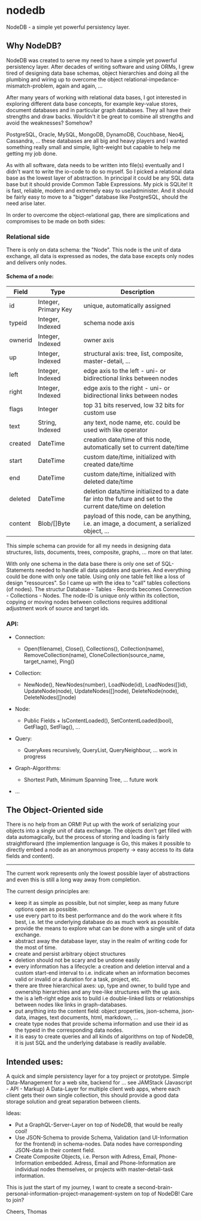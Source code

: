 # nodedb
NodeDB - a simple yet powerful persistency layer.

## Why NodeDB?

NodeDB was created to serve my need to have a simple yet powerful persistency layer. After decades of writing software and using ORMs, I grew tired of designing data base schemas, object hierarchies and doing all the plumbing and wiring up to overcome the object relational-impedance-mismatch-problem, again and again, ...

After many years of working with relational data bases, I got interested in exploring different data base concepts, for example key-value stores, document databases and in particular graph databases. They all have their strengths and draw backs. Wouldn't it be great to combine all strengths and avoid the weaknesses? Somehow?

PostgreSQL, Oracle, MySQL, MongoDB, DynamoDB, Couchbase, Neo4j, Cassandra, ... these databases are all big and heavy players and I wanted something really small and simple, light-weight but capable to help me getting my job done.

As with all software, data needs to be written into file(s) eventually and I didn't want to write the io-code to do so myself. So I picked a relational data base as the lowest layer of abstraction. In principal it could be any SQL data base but it should provide Common Table Expressions. My pick is SQLite! It is fast, reliable, modern and extremely easy to use/administer. And it should be fairly easy to move to a "bigger" database like PostgreSQL, should the need arise later.

In order to overcome the object-relational gap, there are simplications and compromises to be made on both sides:

### Relational side
There is only on data schema: the "Node". This node is the unit of data exchange, all data is expressed as nodes, the data base excepts only nodes and delivers only nodes.

#### Schema of a node:
	
|   Field  | Type                  | Description                                                           |
|--------- |-----------------------|---------------------------------------------------------------------- |
| id       | Integer, Primary Key  | unique, automatically assigned                                        |
| typeid   | Integer, Indexed      | schema node axis                                                      |
| ownerid  | Integer, Indexed      | owner axis                                                            |
| up       | Integer, Indexed      | structural axis: tree, list, composite, master-detail, ...            |
| left     | Integer, Indexed      | edge axis to the left  - uni- or bidirectional links between nodes    |
| right    | Integer, Indexed      | edge axis to the right - uni- or bidirectional links between nodes    |
| flags    | Integer               | top 31 bits reserved, low 32 bits for custom use                      |
| text     | String,  Indexed      | any text, node name, etc. could be used with like operator            |
| created  | DateTime              | creation date/time of this node, automatically set to current date/time |
| start    | DateTime              | custom date/time, initialized with created date/time                  |
| end      | DateTime              | custom date/time, initialized with deleted date/time                  |
| deleted  | DateTime              | deletion data/time initialized to a date far into the future and set to the current date/time on deletion |
| content  | Blob/[]Byte           | payload of this node, can be anything, i.e. an image, a document, a serialized object, ... |

This simple schema can provide for all my needs in designing data structures, lists, documents, trees, composite, graphs, ... more on that later.

With only one schema in the data base there is only one set of SQL-Statements needed to handle all data updates and queries. And everything could be done with only one table. Using only one table felt like a loss of design "ressources". So I came up with the idea to "call" tables collections (of nodes). The structur  Database - Tables - Records becomes Connection - Collections - Nodes. The node-ID is unique only within its collection, copying or moving nodes between collections requires additional adjustment work of source and target ids.

### API:
 
* Connection:
	* Open(filename), Close(), Collections(), Collection(name), RemoveCollection(name), CloneCollection(source_name, target_name), Ping()
* Collection:
	* NewNode(), NewNodes(number), LoadNode(id), LoadNodes([]id), UpdateNode(node), UpdateNodes([]node), DeleteNode(node), DeleteNodes([]node)
* Node:
	* Public Fields + IsContentLoaded(), SetContentLoaded(bool), GetFlag(), SetFlag(), ...
* Query:
	* QueryAxes recursively, QueryList, QueryNeighbour, ... work in progress

* Graph-Algorithms:
	* Shortest Path, Minimum Spanning Tree, ... future work
* ...

## The Object-Oriented side

There is no help from an ORM!
Put up with the work of serializing your objects into a single unit of data exchange.
The objects don't get filled with data automagically, but the process of storing and loading is fairly straightforward
(the implemention language is Go, this makes it possible to directly embed a node as an anonymous property -> easy access to its data fields and content).


--------------

The current work represents only the lowest possible layer of abstractions and even this is still a long way away from completion.

The current design principles are:

- keep it as simple as possible, but not simpler, keep as many future options open as possible.
- use every part to its best performance and do the work where it fits best, i.e. let the underlying database do as much work as possible.
- provide the means to explore what can be done with a single unit of data exchange.
- abstract away the database layer, stay in the realm of writing code for the most of time.
- create and persist arbitrary object structures
- deletion should not be scary and be undone easily
- every information has a lifecycle: a creation and deletion interval and a custom start-end interval to i.e. indicate when an information becomes valid or invalid or a duration for a task, project, etc.
- there are three hierarchical axes: up, type and owner, to build type and ownership hierarchies and any tree-like structures with the up axis.
- the is a left-right edge axis to build i.e double-linked lists or relationships between nodes like links in graph-databases.
- put anything into the content field: object properties, json-schema, json-data, images, text documents, html, markdown, ...
- create type nodes that provide schema information and use their id as the typeid in the corresponding data nodes.
- it is easy to create queries and all kinds of algorithms on top of NodeDB, it is just SQL and the underlying database is readily available.



## Intended uses:

A quick and simple persistency layer for a toy project or prototype.
Simple Data-Management for a web site, backend for ... see JAMStack (Javascript - API - Markup)
A Data-Layer for multiple client web apps, where each client gets their own single collection, this should provide a good data storage solution and great separation between clients.

Ideas:
- Put a GraphQL-Server-Layer on top of NodeDB, that would be really cool!
- Use JSON-Schema to provide Schema, Validation (and UI-Information for the frontend) in schema-nodes. Data nodes have corresponding JSON-data in their content field.
- Create Composite Objects, i.e. Person with Adress, Email, Phone- Information embedded. Adress, Email and Phone-Information are individual nodes themselves, or projects with master-detail-task information.


This is just the start of my journey, I want to create a second-brain-personal-information-project-management-system on top of NodeDB! Care to join?

Cheers, Thomas
